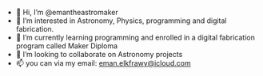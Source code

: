 - 👋 Hi, I’m @emantheastromaker
- 👀 I’m interested in Astronomy, Physics, programming and digital fabrication.
- 🌱 I’m currently learning programming and enrolled in a digital fabrication program called Maker Diploma
- 💞️ I’m looking to collaborate on Astronomy projects
- 📫 you can via my email: eman.elkfrawy@icloud.com

<!---
emantheastromaker/emantheastromaker is a ✨ special ✨ repository because its `README.md` (this file) appears on your GitHub profile.
You can click the Preview link to take a look at your changes.
--->
